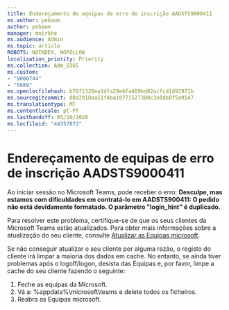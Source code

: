 ```yaml
---
title: Endereçamento de equipas de erro de inscrição AADSTS9000411
ms.author: pebaum
author: pebaum
manager: mnirkhe
ms.audience: Admin
ms.topic: article
ROBOTS: NOINDEX, NOFOLLOW
localization_priority: Priority
ms.collection: Adm_O365
ms.custom:
- "9000744"
- "5689"
ms.openlocfilehash: b70f1320ea1dfa29e6fa489bd02acfcd1d92971b
ms.sourcegitcommit: 88d2918aa51f4ba10771527380c3e0db0f5a9147
ms.translationtype: MT
ms.contentlocale: pt-PT
ms.lasthandoff: 05/20/2020
ms.locfileid: "44357873"
---
```

# <a name="addressing-teams-sign-in-error-aadsts9000411"></a>Endereçamento de equipas de erro de inscrição AADSTS9000411

Ao iniciar sessão no Microsoft Teams, pode receber o erro: **Desculpe, mas estamos com dificuldades em contratá-lo em AADSTS900411: O pedido não está devidamente formatado. O parâmetro "login_hint" é duplicado.**

Para resolver este problema, certifique-se de que os seus clientes da Microsoft Teams estão atualizados. Para obter mais informações sobre a atualização do seu cliente, consulte [Atualizar as Equipas microsoft](https://support.office.com/article/Update-Microsoft-Teams-535a8e4b-45f0-4f6c-8b3d-91bca7a51db1).

Se não conseguir atualizar o seu cliente por alguma razão, o registo do cliente irá limpar a maioria dos dados em cache. No entanto, se ainda tiver problemas após o logoff/logon, desista das Equipas e, por favor, limpe a cache do seu cliente fazendo o seguinte:
1. Feche as equipas da Microsoft.
2. Vá a: %appdata%\microsoft\teams e delete todos os ficheiros.
3. Reabra as Equipas microsoft.
